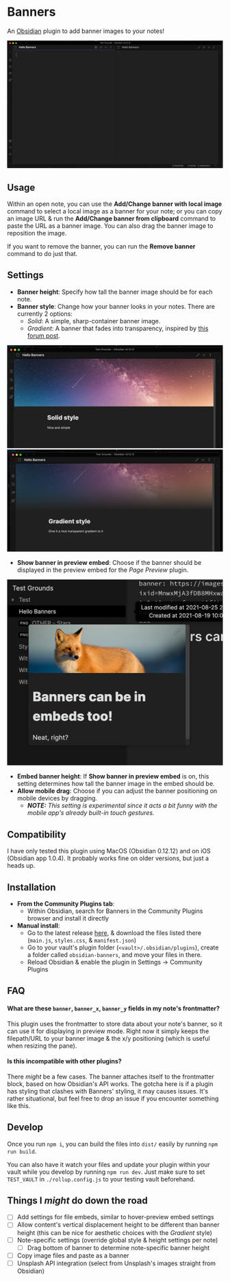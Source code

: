 # Banners
An [Obsidian](https://obsidian.md/) plugin to add banner images to your notes!

![banners-demo](banners.gif)

## Usage
Within an open note, you can use the **Add/Change banner with local image** command to select a local image as a banner for your note; or you can copy an image URL & run the **Add/Change banner from clipboard** command to paste the URL as a banner image. You can also drag the banner image to reposition the image.

If you want to remove the banner, you can run the **Remove banner** command to do just that.

## Settings
- **Banner height**: Specify how tall the banner image should be for each note.
- **Banner style**: Change how your banner looks in your notes. There are currently 2 options:
  - *Solid*: A simple, sharp-container banner image.
  - *Gradient*: A banner that fades into transparency, inspired by [this forum post](https://forum.obsidian.md/t/header-images-with-css/18917).

![solid-style](solid.png)
![gradient-style](gradient.png)

- **Show banner in preview embed**: Choose if the banner should be displayed in the preview embed for the *Page Preview* plugin.

![embed](embed.png)

- **Embed banner height**: If **Show banner in preview embed** is on, this setting determines how tall the banner image in the embed should be.
- **Allow mobile drag**: Choose if you can adjust the banner positioning on mobile devices by dragging.
  - ***NOTE:** This setting is experimental since it acts a bit funny with the mobile app's already built-in touch gestures.*

## Compatibility
I have only tested this plugin using MacOS (Obsidian 0.12.12) and on iOS (Obsidian app 1.0.4). It probably works fine on older versions, but just a heads up.

## Installation
- **From the Community Plugins tab**:
	- Within Obsidian, search for Banners in the Community Plugins browser and install it directly
- **Manual install**:
  - Go to the latest release [here](https://github.com/noatpad/obsidian-banners/releases/latest), & download the files listed there (`main.js`, `styles.css`, & `manifest.json`)
  - Go to your vault's plugin folder (`<vault>/.obsidian/plugins`), create a folder called `obsidian-banners`, and move your files in there.
  - Reload Obsidian & enable the plugin in Settings -> Community Plugins

## FAQ
#### What are these `banner`, `banner_x`, `banner_y` fields in my note's frontmatter?
This plugin uses the frontmatter to store data about your note's banner, so it can use it for displaying in preview mode. Right now it simply keeps the filepath/URL to your banner image & the x/y positioning (which is useful when resizing the pane).

#### Is this incompatible with other plugins?
There *might* be a few cases. The banner attaches itself to the frontmatter block, based on how Obsidian's API works. The gotcha here is if a plugin has styling that clashes with Banners' styling, it may causes issues. It's rather situational, but feel free to drop an issue if you encounter something like this.

## Develop
Once you run `npm i`, you can build the files into `dist/` easily by running `npm run build`.

You can also have it watch your files and update your plugin within your vault while you develop by running `npm run dev`. Just make sure to set `TEST_VAULT` in `./rollup.config.js` to your testing vault beforehand.
## Things I *might* do down the road
- [ ] Add settings for file embeds, similar to hover-preview embed settings
- [ ] Allow content's vertical displacement height to be different than banner height (this can be nice for aesthetic choices with the *Gradient* style)
- [ ] Note-specific settings (override global style & height settings per note)
  - [ ] Drag bottom of banner to determine note-specific banner height
- [ ] Copy image files and paste as a banner
- [ ] Unsplash API integration (select from Unsplash's images straight from Obsidian)
